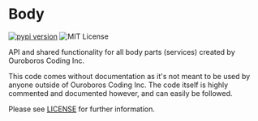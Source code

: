 # Body
[![pypi version](https://img.shields.io/pypi/v/body-oc.svg)](https://pypi.org/project/body-oc) ![MIT License](https://img.shields.io/pypi/l/body-oc.svg)

API and shared functionality for all body parts (services) created by Ouroboros
Coding Inc.

This code comes without documentation as it's not meant to be used by anyone
outside of Ouroboros Coding Inc. The code itself is highly commented and
documented however, and can easily be followed.

Please see [LICENSE](LICENSE) for further information.